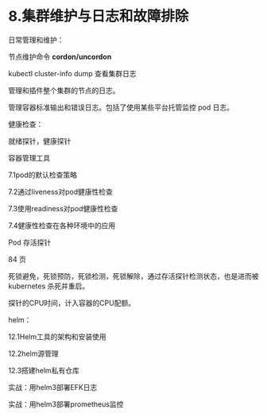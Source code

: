 # 8.集群维护与日志和故障排除



日常管理和维护：

节点维护命令  **cordon/uncordon**

kubectl cluster-info dump 查看集群日志

管理和插件整个集群的节点的日志。

管理容器标准输出和错误日志。包括了使用某些平台托管监控 pod 日志。



健康检查：

就绪探针，健康探针

容器管理工具

7.1pod的默认检查策略

7.2通过liveness对pod健康性检查

7.3使用readiness对pod健康性检查

7.4健康性检查在各种环境中的应用

Pod 存活探针

84 页

死锁避免，死锁预防，死锁检测，死锁解除，通过存活探针检测状态，也是进而被 kubernetes 杀死并重启。

探针的CPU时间，计入容器的CPU配额。



helm：

12.1Helm工具的架构和安装使用

12.2helm源管理

12.3搭建helm私有仓库

实战：用helm3部署EFK日志

实战：用helm3部署prometheus监控



